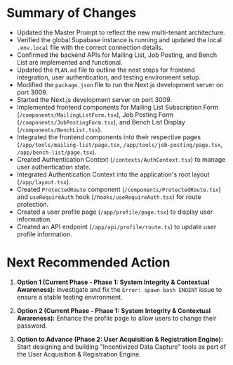 # Summary of Changes

- Updated the Master Prompt to reflect the new multi-tenant architecture.
- Verified the global Supabase instance is running and updated the local `.env.local` file with the correct connection details.
- Confirmed the backend APIs for Mailing List, Job Posting, and Bench List are implemented and functional.
- Updated the `PLAN.md` file to outline the next steps for frontend integration, user authentication, and testing environment setup.
- Modified the `package.json` file to run the Next.js development server on port 3009.
- Started the Next.js development server on port 3009.
- Implemented frontend components for Mailing List Subscription Form (`/components/MailingListForm.tsx`), Job Posting Form (`/components/JobPostingForm.tsx`), and Bench List Display (`/components/BenchList.tsx`).
- Integrated the frontend components into their respective pages (`/app/tools/mailing-list/page.tsx`, `/app/tools/job-posting/page.tsx`, `/app/bench-list/page.tsx`).
- Created Authentication Context (`/contexts/AuthContext.tsx`) to manage user authentication state.
- Integrated Authentication Context into the application's root layout (`/app/layout.tsx`).
- Created `ProtectedRoute` component (`/components/ProtectedRoute.tsx`) and `useRequireAuth` hook (`/hooks/useRequireAuth.tsx`) for route protection.
- Created a user profile page (`/app/profile/page.tsx`) to display user information.
- Created an API endpoint (`/app/api/profile/route.ts`) to update user profile information.

# Next Recommended Action

1.  **Option 1 (Current Phase - Phase 1: System Integrity & Contextual Awareness):** Investigate and fix the `Error: spawn bash ENOENT` issue to ensure a stable testing environment.

2.  **Option 2 (Current Phase - Phase 1: System Integrity & Contextual Awareness):** Enhance the profile page to allow users to change their password.

3.  **Option to Advance (Phase 2: User Acquisition & Registration Engine):** Start designing and building "Incentivized Data Capture" tools as part of the User Acquisition & Registration Engine.